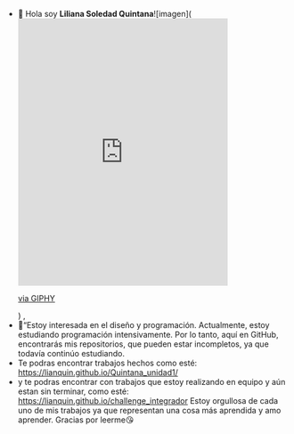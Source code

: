 - 👋 Hola soy **Liliana Soledad Quintana**![imagen](<iframe src="https://giphy.com/embed/8xZHjUzalJDuIJQ1i4" width="376" height="480" frameBorder="0" class="giphy-embed" allowFullScreen></iframe><p><a href="https://giphy.com/gifs/shantieyewear-luz-brilho-ideia-8xZHjUzalJDuIJQ1i4">via GIPHY</a></p>)
,
- 👀“Estoy interesada en el diseño y programación. Actualmente, estoy estudiando programación intensivamente. Por lo tanto, aquí en GitHub, encontrarás mis repositorios, que pueden estar incompletos, ya que todavía continúo estudiando.
- Te podras encontrar trabajos hechos como esté: https://lianquin.github.io/Quintana_unidad1/
- y te podras encontrar con trabajos que estoy realizando en equipo y aún estan sin terminar, como esté:
  https://lianquin.github.io/challenge_integrador
  Estoy orgullosa de cada uno de mis trabajos ya que representan una cosa más aprendida y amo aprender.
  Gracias por leerme😘
<!---
lianQuin/lianQuin is a ✨ special ✨ repository because its `README.md` (this file) appears on your GitHub profile.
You can click the Preview link to take a look at your changes.
--->

